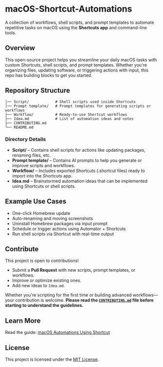 # macOS-Shortcut-Automations

A collection of workflows, shell scripts, and prompt templates to automate repetitive tasks on macOS using the **Shortcuts app** and command-line tools.

## Overview

This open-source project helps you streamline your daily macOS tasks with custom Shortcuts, shell scripts, and prompt templates. Whether you're organizing files, updating software, or triggering actions with input, this repo has building blocks to get you started.

## Repository Structure

```
│── Script/            # Shell scripts used inside Shortcuts
│── Prompt template/   # Prompt templates for generating scripts or workflows
├── Workflow/          # Ready-to-use Shortcut workflows
├── Idea.md            # List of automation ideas and notes
├── CONTRIBUTING.md
└── README.md
```

### Directory Details

* **Script/** – Contains shell scripts for actions like updating packages, renaming files, etc.
* **Prompt template/** – Contains AI prompts to help you generate or improve scripts and workflows.
* **Workflow/** – Includes exported Shortcuts (.shortcut files) ready to import into the Shortcuts app.
* **Idea.md** – Brainstormed automation ideas that can be implemented using Shortcuts or shell scripts.

## Example Use Cases

* One-click Homebrew update
* Auto-renaming and moving screenshots
* Uninstall Homebrew packages via input prompt
* Schedule or trigger actions using Automator + Shortcuts
* Run shell scripts via Shortcut with real-time output

## Contribute

This project is open to contributions!

* Submit a **Pull Request** with new scripts, prompt templates, or workflows.
* Improve or optimize existing ones.
* Add new ideas to `Idea.md`.

Whether you're scripting for the first time or building advanced workflows—your contribution is welcome.
**Please read the [`CONTRIBUTING.md`](CONTRIBUTING.md) file before starting to understand the guidelines.**

## Learn More

Read the guide: [macOS Automations Using Shortcut](https://medium.com/@kumaran-s/macos-automations-using-shortcut-f8e19e41bc07)

## License

This project is licensed under the [MIT License](LICENSE).
